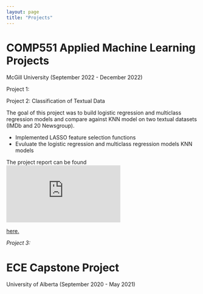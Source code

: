 ```yaml
---
layout: page
title: "Projects"
---
```


# COMP551 Applied Machine Learning Projects 
McGill University (September 2022 - December 2022)

Project 1:


Project 2: Classification of Textual Data

The goal of this project was to build logistic regression and multiclass regression models and compare against KNN model on two textual datasets (IMDb and 20 Newsgroup).
* Implemented LASSO feature selection functions
* Evuluate the logistic regression and multiclass regression models KNN models 

The project report can be found <embed src="https://andrewcccc.github.io/blob/master/assignment2_group_47.pdf" type="application/pdf" />

<a href="andrewcccc.github.io/blob/master/assignment2_group_47.pdf" type="application/pdf">here.</a>


_Project 3:_ 


# ECE Capstone Project 
University of Alberta (September 2020 - May 2021)


